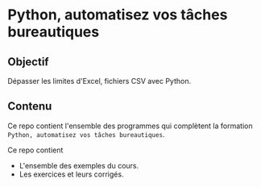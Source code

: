 # Python, automatisez vos tâches bureautiques

## Objectif

Dépasser les limites d'Excel, fichiers CSV avec Python.

## Contenu

Ce repo contient l'ensemble des programmes qui complètent la formation `Python, automatisez vos tâches bureautiques`.

Ce repo contient

- L'ensemble des exemples du cours.
- Les exercices et leurs corrigés.
